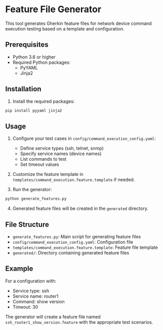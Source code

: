 # Feature File Generator

This tool generates Gherkin feature files for network device command execution testing based on a template and configuration.

## Prerequisites

- Python 3.6 or higher
- Required Python packages:
  - PyYAML
  - Jinja2

## Installation

1. Install the required packages:
```bash
pip install pyyaml jinja2
```

## Usage

1. Configure your test cases in `config/command_execution_config.yaml`:
   - Define service types (ssh, telnet, snmp)
   - Specify service names (device names)
   - List commands to test
   - Set timeout values

2. Customize the feature template in `templates/command_execution.feature.template` if needed.

3. Run the generator:
```bash
python generate_features.py
```

4. Generated feature files will be created in the `generated` directory.

## File Structure

- `generate_features.py`: Main script for generating feature files
- `config/command_execution_config.yaml`: Configuration file
- `templates/command_execution.feature.template`: Feature file template
- `generated/`: Directory containing generated feature files

## Example

For a configuration with:
- Service type: ssh
- Service name: router1
- Command: show version
- Timeout: 30

The generator will create a feature file named `ssh_router1_show_version.feature` with the appropriate test scenarios. 